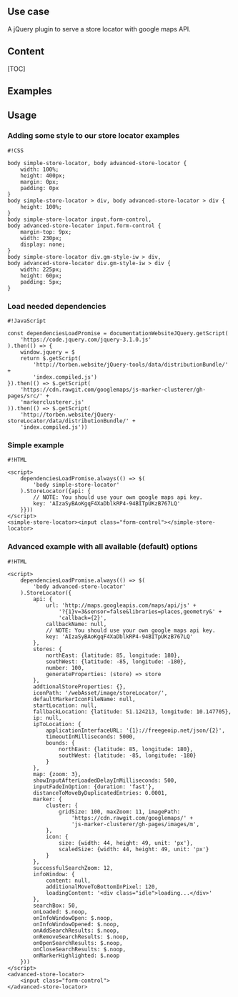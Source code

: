 <!-- !/usr/bin/env markdown
-*- coding: utf-8 -*- -->

<!-- region header
Copyright Torben Sickert 16.12.2012

License
-------

This library written by Torben Sickert stand under a creative commons naming
3.0 unported license. see http://creativecommons.org/licenses/by/3.0/deed.de
endregion -->

<!--|deDE:Einsatz-->
Use case
--------

A jQuery plugin to serve a store locator with google maps API.
<!--deDE:
    Ein jQuery-Plugin zum Bereitstellen eines Google-Maps-Storelocator.
-->

<!--|deDE:Inhalt-->
Content
------

<!--Place for automatic generated table of contents.-->
[TOC]

<!--|deDE:Beispiele-->
Examples
--------

<!--|deDE:Verwendung-->
Usage
-----

<!--|deDE:Designvorgaben für die Store-Locator Beispiele-->
### Adding some style to our store locator examples

<!--showExample:cascadingStyleSheet-->

    #!CSS

    body simple-store-locator, body advanced-store-locator {
        width: 100%;
        height: 400px;
        margin: 0px;
        padding: 0px
    }
    body simple-store-locator > div, body advanced-store-locator > div {
        height: 100%;
    }
    body simple-store-locator input.form-control,
    body advanced-store-locator input.form-control {
        margin-top: 9px;
        width: 230px;
        display: none;
    }
    body simple-store-locator div.gm-style-iw > div,
    body advanced-store-locator div.gm-style-iw > div {
        width: 225px;
        height: 60px;
        padding: 5px;
    }

<!--|deDE:Laden einiger benötigter Ressourcen-->
### Load needed dependencies

<!--showExample:javaScript-->

    #!JavaScript

    const dependenciesLoadPromise = documentationWebsiteJQuery.getScript(
        'https://code.jquery.com/jquery-3.1.0.js'
    ).then(() => {
        window.jquery = $
        return $.getScript(
            'http://torben.website/jQuery-tools/data/distributionBundle/' +
            'index.compiled.js')
    }).then(() => $.getScript(
        'https://cdn.rawgit.com/googlemaps/js-marker-clusterer/gh-pages/src/' +
        'markerclusterer.js'
    )).then(() => $.getScript(
        'http://torben.website/jQuery-storeLocator/data/distributionBundle/' +
        'index.compiled.js'))

<!--|deDE:Einfaches Beispiel-->
### Simple example

<!--showExample-->

    #!HTML

    <script>
        dependenciesLoadPromise.always(() => $(
            'body simple-store-locator'
        ).StoreLocator({api: {
            // NOTE: You should use your own google maps api key.
            key: 'AIzaSyBAoKgqF4XaDblkRP4-94BITpUKzB767LQ'
        }}))
    </script>
    <simple-store-locator><input class="form-control"></simple-store-locator>

<!--|deDE:Erweitertes Beispiel mit allen verfügbaren (standart) Optionen-->
### Advanced example with all available (default) options

<!--showExample-->

    #!HTML

    <script>
        dependenciesLoadPromise.always(() => $(
            'body advanced-store-locator'
        ).StoreLocator({
            api: {
                url: 'http://maps.googleapis.com/maps/api/js' +
                    '?{1}v=3&sensor=false&libraries=places,geometry&' +
                    'callback={2}',
                callbackName: null,
                // NOTE: You should use your own google maps api key.
                key: 'AIzaSyBAoKgqF4XaDblkRP4-94BITpUKzB767LQ'
            },
            stores: {
                northEast: {latitude: 85, longitude: 180},
                southWest: {latitude: -85, longitude: -180},
                number: 100,
                generateProperties: (store) => store
            },
            addtionalStoreProperties: {},
            iconPath: '/webAsset/image/storeLocator/',
            defaultMarkerIconFileName: null,
            startLocation: null,
            fallbackLocation: {latitude: 51.124213, longitude: 10.147705},
            ip: null,
            ipToLocation: {
                applicationInterfaceURL: '{1}://freegeoip.net/json/{2}',
                timeoutInMilliseconds: 5000,
                bounds: {
                    northEast: {latitude: 85, longitude: 180},
                    southWest: {latitude: -85, longitude: -180}
                }
            },
            map: {zoom: 3},
            showInputAfterLoadedDelayInMilliseconds: 500,
            inputFadeInOption: {duration: 'fast'},
            distanceToMoveByDuplicatedEntries: 0.0001,
            marker: {
                cluster: {
                    gridSize: 100, maxZoom: 11, imagePath:
                        'https://cdn.rawgit.com/googlemaps/' +
                        'js-marker-clusterer/gh-pages/images/m',
                },
                icon: {
                    size: {width: 44, height: 49, unit: 'px'},
                    scaledSize: {width: 44, height: 49, unit: 'px'}
                }
            },
            successfulSearchZoom: 12,
            infoWindow: {
                content: null,
                additionalMoveToBottomInPixel: 120,
                loadingContent: '<div class="idle">loading...</div>'
            },
            searchBox: 50,
            onLoaded: $.noop,
            onInfoWindowOpen: $.noop,
            onInfoWindowOpened: $.noop,
            onAddSearchResults: $.noop,
            onRemoveSearchResults: $.noop,
            onOpenSearchResults: $.noop,
            onCloseSearchResults: $.noop,
            onMarkerHighlighted: $.noop
        }))
    </script>
    <advanced-store-locator>
        <input class="form-control">
    </advanced-store-locator>

<!-- region modline
vim: set tabstop=4 shiftwidth=4 expandtab:
vim: foldmethod=marker foldmarker=region,endregion:
endregion -->
